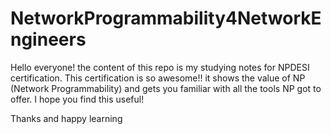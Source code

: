 # NetworkProgrammability4NetworkEngineers
Hello everyone! the content of this repo is my studying notes for NPDESI certification. This certification is so awesome!! it shows the value of NP (Network Programmability) and gets you familiar with all the tools NP got to offer. I hope you find this useful!

Thanks and happy learning 
